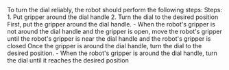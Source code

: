 To turn the dial reliably, the robot should perform the following steps:
    Steps:  1. Put gripper around the dial handle  2. Turn the dial to the desired position
    First, put the gripper around the dial handle.
    - When the robot's gripper is not around the dial handle and the gripper is open, move the robot's gripper until the robot's gripper is near the dial handle and the robot's gripper is closed
    Once the gripper is around the dial handle, turn the dial to the desired position.
    - When the robot's gripper is around the dial handle, turn the dial until it reaches the desired position